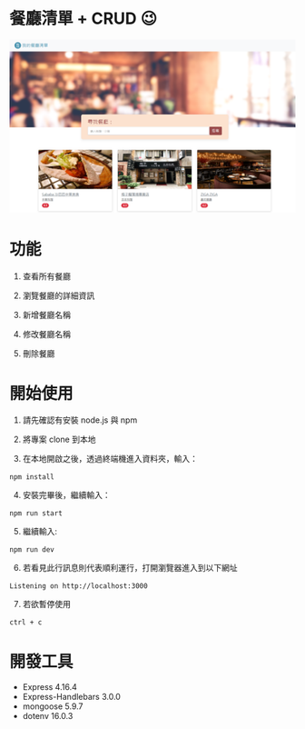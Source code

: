# 餐廳清單 + CRUD :wink:

![A1封面](./public/A1%20index%20cover.png)


<h1> 功能 </h1>

1. 查看所有餐廳

2. 瀏覽餐廳的詳細資訊

3. 新增餐廳名稱

4. 修改餐廳名稱

5. 刪除餐廳

# 開始使用

1. 請先確認有安裝 node.js 與 npm

2. 將專案 clone 到本地

3. 在本地開啟之後，透過終端機進入資料夾，輸入：

```
npm install
```

4. 安裝完畢後，繼續輸入：

```
npm run start
```
5. 繼續輸入:
```
npm run dev
```

6. 若看見此行訊息則代表順利運行，打開瀏覽器進入到以下網址

```
Listening on http://localhost:3000
```

7. 若欲暫停使用

```
ctrl + c
```

# 開發工具

- Express 4.16.4
- Express-Handlebars 3.0.0
- mongoose 5.9.7
- dotenv 16.0.3